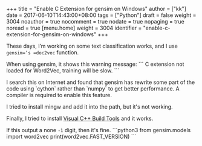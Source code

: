 +++
title = "Enable C Extension for gensim on Windows"
author = ["kk"]
date = 2017-06-10T14:43:00+08:00
tags = ["Python"]
draft = false
weight = 3004
noauthor = true
nocomment = true
nodate = true
nopaging = true
noread = true
[menu.home]
  weight = 3004
  identifier = "enable-c-extension-for-gensim-on-windows"
+++

These days, I’m working on some text classification works, and I use `gensim=’s =doc2vec` function.

When using gensim, it shows this warning message:
\`\`\`
C extension not loaded for Word2Vec, training will be slow.
\`\`\`

I search this on Internet and found that gensim has rewrite some part of the code using \`cython\` rather than \`numpy\` to get better performance. A compiler is required to enable this feature.

I tried to install mingw and add it into the path, but it's not working.

Finally, I tried to install [Visual C++ Build Tools](https://visualstudio.microsoft.com/downloads/#build-tools-for-visual-studio-2017) and it works.

If this output a none `-1` digit, then it's fine.
\`\`\`python3
from gensim.models import word2vec
print(word2vec.FAST\_VERSION)
\`\`\`
